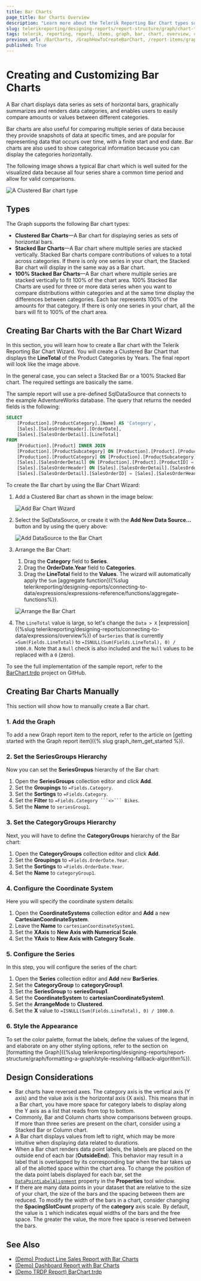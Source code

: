 ```yaml
---
title: Bar Charts
page_title: Bar Charts Overview
description: "Learn more about the Telerik Reporting Bar Chart types supported by the Graph report item and learn how to create a Bar chart."
slug: telerikreporting/designing-reports/report-structure/graph/chart-types/bar-charts/overview
tags: telerik, reporting, report, items, graph, bar, chart, overview, creating
previous_url: /BarCharts, /GraphHowToCreateBarChart, /report-items/graph/chart-types/bar-charts/overview, /report-items/graph/chart-types/bar-charts/how-to-create-bar-chart
published: True
---
```


# Creating and Customizing Bar Charts

A Bar chart displays data series as sets of horizontal bars, graphically summarizes and renders data categories, and enables users to easily compare amounts or values between different categories. 

Bar charts are also useful for comparing multiple series of data because they provide snapshots of data at specific times, and are popular for representing data that occurs over time, with a finite start and end date. Bar charts are also used to show categorical information because you can display the categories horizontally.

The following image shows a typical Bar chart which is well suited for the visualized data because all four series share a common time period and allow for valid comparisons. 

![A Clustered Bar chart type](images/BarChartWizardPreview.png)

## Types

The Graph supports the following Bar chart types: 

* __Clustered Bar Charts__&mdash;A Bar chart for displaying series as sets of horizontal bars.
* __Stacked Bar Charts__&mdash;A Bar chart where multiple series are stacked vertically. Stacked Bar charts compare contributions of values to a total across categories. If there is only one series in your chart, the Stacked Bar chart will display in the same way as a Bar chart. 
* __100% Stacked Bar Charts__&mdash;A Bar chart where multiple series are stacked vertically to fit 100% of the chart area. 100% Stacked Bar Charts are used for three or more data series when you want to compare distributions within categories and at the same time display the differences between categories. Each bar represents 100% of the amounts for that category. If there is only one series in your chart, all the bars will fit to 100% of the chart area. 

## Creating Bar Charts with the Bar Chart Wizard

In this section, you will learn how to create a Bar chart with the Telerik Reporting Bar Chart Wizard. You will create a Clustered Bar Chart that displays the **LineTotal** of the Product Categories by Years. The final report will look like the image above.

In the general case, you can select a Stacked Bar or a 100% Stacked Bar chart. The required settings are basically the same. 

The sample report will use a pre-defined SqlDataSource that connects to the example AdventureWorks database. The query that returns the needed fields is the following:

````SQL
SELECT
	[Production].[ProductCategory].[Name] AS 'Category',
	[Sales].[SalesOrderHeader].[OrderDate],
	[Sales].[SalesOrderDetail].[LineTotal]
FROM
	[Production].[Product] INNER JOIN
	[Production].[ProductSubcategory] ON [Production].[Product].[ProductSubcategoryID] = [Production].[ProductSubcategory].[ProductSubcategoryID] INNER JOIN
	[Production].[ProductCategory] ON [Production].[ProductSubcategory].[ProductCategoryID] = [Production].[ProductCategory].[ProductCategoryID] INNER JOIN
	[Sales].[SalesOrderDetail] ON [Production].[Product].[ProductID] = [Sales].[SalesOrderDetail].[ProductID] INNER JOIN
	[Sales].[SalesOrderHeader] ON [Sales].[SalesOrderDetail].[SalesOrderID] = [Sales].[SalesOrderHeader].[SalesOrderID] AND [Sales].[SalesOrderDetail].[SalesOrderID] = [Sales].[SalesOrderHeader].[SalesOrderID] AND 
	[Sales].[SalesOrderDetail].[SalesOrderID] = [Sales].[SalesOrderHeader].[SalesOrderID]
````


To create the Bar chart by using the Bar Chart Wizard: 

1. Add a Clustered Bar chart as shown in the image below:

	![Add Bar Chart Wizard](images/BarChartWizardAdd.png)

1. Select the SqlDataSource, or create it with the **Add New Data Source...** button and by using the query above:

	![Add DataSource to the Bar Chart](images/BarChartWizardDataSource.png)

1. Arrange the Bar Chart:

	1. Drag the __Category__ field to **Series**.
	1. Drag the __OrderDate.Year__ field to **Categories**.
	1. Drag the __LineTotal__ field to the **Values**. The wizard will automatically apply the `Sum` [aggregate function]({%slug telerikreporting/designing-reports/connecting-to-data/expressions/expressions-reference/functions/aggregate-functions%}).

	![Arrange the Bar Chart](images/BarChartWizardArrangeFields.png)

1. The `LineTotal` value is large, so let's change the `Data > X` [expression]({%slug telerikreporting/designing-reports/connecting-to-data/expressions/overview%}) of `barSeries` that is currently `=Sum(Fields.LineTotal)` to `=ISNULL(Sum(Fields.LineTotal), 0) / 1000.0`. Note that a `Null` check is also included and the `Null` values to be replaced with a `0` (zero).

To see the full implementation of the sample report, refer to the [BarChart.trdp](https://github.com/telerik/reporting-samples/blob/master/graph-samples/BarChart.trdp) project on GitHub.

## Creating Bar Charts Manually

This section will show how to manually create a Bar chart.

### 1. Add the Graph

To add a new Graph report item to the report, refer to the article on [getting started with the Graph report item]({% slug graph_item_get_started %}). 

### 2. Set the SeriesGroups Hierarchy 

Now you can set the **SeriesGropus** hierarchy of the Bar chart:

1. Open the __SeriesGroups__ collection editor and click __Add__.
1. Set the __Groupings__ to `=Fields.Category`.
1. Set the __Sortings__ to `=Fields.Category`.
1. Set the __Filter__ to `=Fields.Category ```<>``` Bikes`.
1. Set the __Name__ to `seriesGroup1`.

### 3. Set the CategoryGroups Hierarchy

Next, you will have to define the **CategoryGroups** hierarchy of the Bar chart:

1. Open the __CategoryGroups__ collection editor and click __Add__.
1. Set the __Groupings__ to `=Fields.OrderDate.Year`.
1. Set the __Sortings__ to `=Fields.OrderDate.Year`.
1. Set the __Name__ to `categoryGroup1`.

### 4. Configure the Coordinate System

Here you will specify the coordinate system details: 

1. Open the __CoordinateSystems__ collection editor and __Add__ a new __CartesianCoordinateSystem__.
1. Leave the __Name__ to `cartesianCoordinateSystem1`.
1. Set the __XAxis__ to __New Axis with Numerical Scale__.
1. Set the __YAxis__ to __New Axis with Category Scale__.

### 5. Configure the Series

In this step, you will configure the series of the chart:

1. Open the __Series__ collection editor and __Add__ new __BarSeries__.
1. Set the __CategoryGroup__ to __categoryGroup1__.
1. Set the __SeriesGroup__ to __seriesGroup1__.
1. Set the __CoordinateSystem__ to __cartesianCoordinateSystem1__.
1. Set the __ArrangeMode__ to __Clustered__.
1. Set the __X__ value to `=ISNULL(Sum(Fields.LineTotal), 0) / 1000.0`.

### 6. Style the Appearance   

To set the color palette, format the labels, define the values of the legend, and elaborate on any other styling options, refer to the section on [formatting the Graph]({%slug telerikreporting/designing-reports/report-structure/graph/formatting-a-graph/style-resolving-fallback-algorithm%}). 

## Design Considerations

* Bar charts have reversed axes. The category axis is the vertical axis (Y axis) and the value axis is the horizontal axis (X axis). This means that in a Bar chart, you have more space for category labels to display along the Y axis as a list that reads from top to bottom.
* Commonly, Bar and Column charts show comparisons between groups. If more than three series are present on the chart, consider using a Stacked Bar or Column chart.
* A Bar chart displays values from left to right, which may be more intuitive when displaying data related to durations.
* When a Bar chart renders data point labels, the labels are placed on the outside end of each bar (**OutsideEnd**). This behavior may result in a label that is overlapped by its corresponding bar when the bar takes up all of the allotted space within the chart area. To change the position of the data point labels displayed for each bar, set the [`DataPointLabelAlignment`](/reporting/api/Telerik.Reporting.BarSeries#Telerik_Reporting_BarSeries_DataPointLabelAlignment) property in the **Properties** tool window.
* If there are many data points in your dataset that are relative to the size of your chart, the size of the bars and the spacing between them are reduced. To modify the width of the bars in a chart, consider changing the __SpacingSlotCount__ property of the __category__ axis scale. By default, the value is `1` which indicates equal widths of the bars and the free space. The greater the value, the more free space is reserved between the bars.

## See Also

* [(Demo) Product Line Sales Report with Bar Charts](https://demos.telerik.com/reporting/product-line-sales)
* [(Demo) Dashboard Report with Bar Charts](https://demos.telerik.com/reporting/dashboard)
* [(Demo TRDP Report) BarChart.trdp](https://github.com/telerik/reporting-samples/blob/master/graph-samples/BarChart.trdp)
